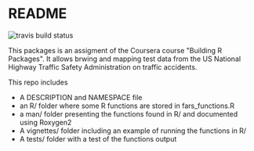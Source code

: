 # README #
![travis build status](https://travis-ci.org/barnabe/building_an_r_package.svg?branch=master)

This packages is an assigment of the Coursera course "Building R Packages". It allows brwing and mapping test data from the US National Highway Traffic Safety Administration on traffic accidents. 

This repo includes
* A DESCRIPTION and NAMESPACE file
* an R/ folder where some R functions are stored in fars_functions.R
* a man/ folder presenting the functions found in R/ and documented using Roxygen2
* A vignettes/ folder including an example of running the functions in R/
* A tests/ folder with a test of the functions output


